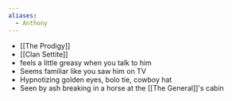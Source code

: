 ```yaml
---
aliases:
  - Anthony
---
```

- [[The Prodigy]]
- [[Clan Settite]]
- feels a little greasy when you talk to him
- Seems familiar like you saw him on TV
- Hypnotizing golden eyes, bolo tie, cowboy hat
- Seen by ash breaking in a horse at the [[The General]]'s cabin